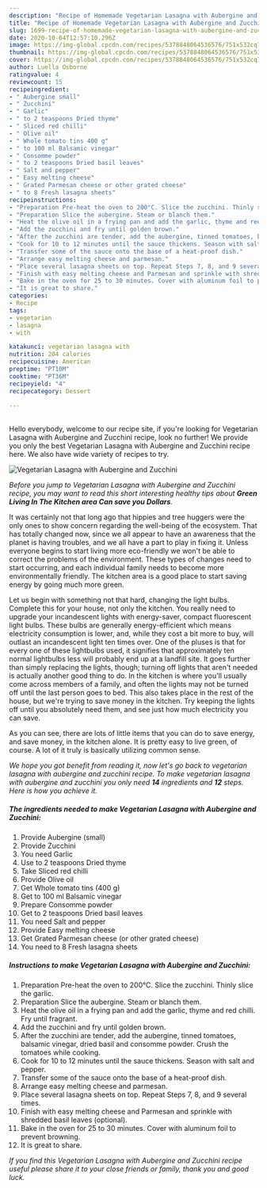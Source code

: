 ```yaml
---
description: "Recipe of Homemade Vegetarian Lasagna with Aubergine and Zucchini"
title: "Recipe of Homemade Vegetarian Lasagna with Aubergine and Zucchini"
slug: 1699-recipe-of-homemade-vegetarian-lasagna-with-aubergine-and-zucchini
date: 2020-10-04T12:57:10.296Z
image: https://img-global.cpcdn.com/recipes/5378848064536576/751x532cq70/vegetarian-lasagna-with-aubergine-and-zucchini-recipe-main-photo.jpg
thumbnail: https://img-global.cpcdn.com/recipes/5378848064536576/751x532cq70/vegetarian-lasagna-with-aubergine-and-zucchini-recipe-main-photo.jpg
cover: https://img-global.cpcdn.com/recipes/5378848064536576/751x532cq70/vegetarian-lasagna-with-aubergine-and-zucchini-recipe-main-photo.jpg
author: Luella Osborne
ratingvalue: 4
reviewcount: 15
recipeingredient:
- " Aubergine small"
- " Zucchini"
- " Garlic"
- " to 2 teaspoons Dried thyme"
- " Sliced red chilli"
- " Olive oil"
- " Whole tomato tins 400 g"
- " to 100 ml Balsamic vinegar"
- " Consomme powder"
- " to 2 teaspoons Dried basil leaves"
- " Salt and pepper"
- " Easy melting cheese"
- " Grated Parmesan cheese or other grated cheese"
- " to 8 Fresh lasagna sheets"
recipeinstructions:
- "Preparation Pre-heat the oven to 200°C. Slice the zucchini. Thinly slice the garlic."
- "Preparation Slice the aubergine. Steam or blanch them."
- "Heat the olive oil in a frying pan and add the garlic, thyme and red chilli. Fry until fragrant."
- "Add the zucchini and fry until golden brown."
- "After the zucchini are tender, add the aubergine, tinned tomatoes, balsamic vinegar, dried basil and consomme powder. Crush the tomatoes while cooking."
- "Cook for 10 to 12 minutes until the sauce thickens. Season with salt and pepper."
- "Transfer some of the sauce onto the base of a heat-proof dish."
- "Arrange easy melting cheese and parmesan."
- "Place several lasagna sheets on top. Repeat Steps 7, 8, and 9 several times."
- "Finish with easy melting cheese and Parmesan and sprinkle with shredded basil leaves (optional)."
- "Bake in the oven for 25 to 30 minutes. Cover with aluminum foil to prevent browning."
- "It is great to share."
categories:
- Recipe
tags:
- vegetarian
- lasagna
- with

katakunci: vegetarian lasagna with 
nutrition: 204 calories
recipecuisine: American
preptime: "PT10M"
cooktime: "PT36M"
recipeyield: "4"
recipecategory: Dessert

---
```

<br>
Hello everybody, welcome to our recipe site, if you're looking for Vegetarian Lasagna with Aubergine and Zucchini recipe, look no further! We provide you only the best Vegetarian Lasagna with Aubergine and Zucchini recipe here. We also have wide variety of recipes to try.
<br>


![Vegetarian Lasagna with Aubergine and Zucchini](https://img-global.cpcdn.com/recipes/5378848064536576/751x532cq70/vegetarian-lasagna-with-aubergine-and-zucchini-recipe-main-photo.jpg)

<i>Before you jump to Vegetarian Lasagna with Aubergine and Zucchini recipe, you may want to read this short interesting healthy tips about 
<strong>Green Living In The Kitchen area Can save you Dollars</strong>.</i>
</br>

It was certainly not that long ago that hippies and tree huggers were the only ones to show concern regarding the well-being of the ecosystem. That has totally changed now, since we all appear to have an awareness that the planet is having troubles, and we all have a part to play in fixing it. Unless everyone begins to start living more eco-friendly we won't be able to correct the problems of the environment. These types of changes need to start occurring, and each individual family needs to become more environmentally friendly. The kitchen area is a good place to start saving energy by going much more green.

Let us begin with something not that hard, changing the light bulbs. Complete this for your house, not only the kitchen. You really need to upgrade your incandescent lights with energy-saver, compact fluorescent light bulbs. These bulbs are generally energy-efficient which means electricity consumption is lower, and, while they cost a bit more to buy, will outlast an incandescent light ten times over. One of the pluses is that for every one of these lightbulbs used, it signifies that approximately ten normal lightbulbs less will probably end up at a landfill site. It goes further than simply replacing the lights, though; turning off lights that aren't needed is actually another good thing to do. In the kitchen is where you'll usually come across members of a family, and often the lights may not be turned off until the last person goes to bed. This also takes place in the rest of the house, but we're trying to save money in the kitchen. Try keeping the lights off until you absolutely need them, and see just how much electricity you can save.

As you can see, there are lots of little items that you can do to save energy, and save money, in the kitchen alone. It is pretty easy to live green, of course. A lot of it truly is basically utilizing common sense.


<i>We hope you got benefit from reading it, now let's go back to vegetarian lasagna with aubergine and zucchini recipe. To make vegetarian lasagna with aubergine and zucchini you only need <strong>14</strong> ingredients and <strong>12</strong> steps. Here is how you achieve it.
</i>

##### The ingredients needed to make Vegetarian Lasagna with Aubergine and Zucchini:

1. Provide  Aubergine (small)
1. Provide  Zucchini
1. You need  Garlic
1. Use  to 2 teaspoons Dried thyme
1. Take  Sliced red chilli
1. Provide  Olive oil
1. Get  Whole tomato tins (400 g)
1. Get  to 100 ml Balsamic vinegar
1. Prepare  Consomme powder
1. Get  to 2 teaspoons Dried basil leaves
1. You need  Salt and pepper
1. Provide  Easy melting cheese
1. Get  Grated Parmesan cheese (or other grated cheese)
1. You need  to 8 Fresh lasagna sheets


##### Instructions to make Vegetarian Lasagna with Aubergine and Zucchini:

1. Preparation Pre-heat the oven to 200°C. Slice the zucchini. Thinly slice the garlic.
1. Preparation Slice the aubergine. Steam or blanch them.
1. Heat the olive oil in a frying pan and add the garlic, thyme and red chilli. Fry until fragrant.
1. Add the zucchini and fry until golden brown.
1. After the zucchini are tender, add the aubergine, tinned tomatoes, balsamic vinegar, dried basil and consomme powder. Crush the tomatoes while cooking.
1. Cook for 10 to 12 minutes until the sauce thickens. Season with salt and pepper.
1. Transfer some of the sauce onto the base of a heat-proof dish.
1. Arrange easy melting cheese and parmesan.
1. Place several lasagna sheets on top. Repeat Steps 7, 8, and 9 several times.
1. Finish with easy melting cheese and Parmesan and sprinkle with shredded basil leaves (optional).
1. Bake in the oven for 25 to 30 minutes. Cover with aluminum foil to prevent browning.
1. It is great to share.


<i>If you find this Vegetarian Lasagna with Aubergine and Zucchini recipe useful please share it to your close friends or family, thank you and good luck.</i>
